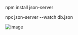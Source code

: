 npm install json-server

npx json-server --watch db.json

![image](https://github.com/user-attachments/assets/3fe2909e-24cc-4c1a-94b8-e811329fbf95)
